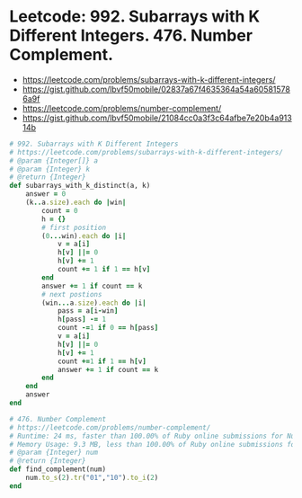 # Leetcode: 992. Subarrays with K Different Integers. 476. Number Complement.

- https://leetcode.com/problems/subarrays-with-k-different-integers/
- https://gist.github.com/lbvf50mobile/02837a67f4635364a54a605815786a9f
- https://leetcode.com/problems/number-complement/
- https://gist.github.com/lbvf50mobile/21084cc0a3f3c64afbe7e20b4a91314b

```Ruby
# 992. Subarrays with K Different Integers
# https://leetcode.com/problems/subarrays-with-k-different-integers/
# @param {Integer[]} a
# @param {Integer} k
# @return {Integer}
def subarrays_with_k_distinct(a, k)
    answer = 0
    (k..a.size).each do |win|
        count = 0
        h = {}
        # first position
        (0...win).each do |i|
            v = a[i]
            h[v] ||= 0
            h[v] += 1
            count += 1 if 1 == h[v]
        end
        answer += 1 if count == k
        # next postions
        (win...a.size).each do |i|
            pass = a[i-win]
            h[pass] -= 1
            count -=1 if 0 == h[pass]
            v = a[i]
            h[v] ||= 0
            h[v] += 1
            count +=1 if 1 == h[v]
            answer += 1 if count == k
        end
    end
    answer
end
```

```Ruby
# 476. Number Complement
# https://leetcode.com/problems/number-complement/
# Runtime: 24 ms, faster than 100.00% of Ruby online submissions for Number Complement.
# Memory Usage: 9.3 MB, less than 100.00% of Ruby online submissions for Number Complement
# @param {Integer} num
# @return {Integer}
def find_complement(num)
    num.to_s(2).tr("01","10").to_i(2)
end
```